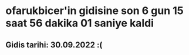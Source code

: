 # ofarukbicer'in gidisine son 6 gun 15 saat 56 dakika 01 saniye kaldi

## Gidis tarihi: 30.09.2022 :(